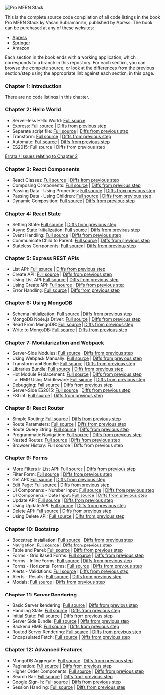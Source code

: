 ![Pro MERN Stack](https://images.springer.com/sgw/books/medium/9781484226520.jpg)

This is the complete source code compilation of all code listings in the book
Pro MERN Stack by Vasan Subramanian, published by Apress. The book can be purchased at any of these websites:

   * [Apress](http://www.apress.com/in/book/9781484226520)
   * [Springer](http://www.springer.com/gb/book/9781484226520)
   * [Amazon](https://www.amazon.com/Pro-MERN-Stack-Development-Express-ebook/dp/B06XDVC4SC)

Each section in the book ends with a working application, which corresponds to a branch in this
repository. For each section, you can browse the complete source, or look at the differences from
the previous section/step using the appropriate link against each section, in this page.

### Chapter 1: Introduction

There are no code listings in this chapter.

### Chapter 2: Hello World

   * Server-less Hello World: [Full source](../../tree/02-server-less-hello-world)
   * Express: [Full source](../../tree/02-express) | [Diffs from previous step](../../compare/02-server-less-hello-world...02-express)
   * Separate script file: [Full source](../../tree/02-separate-script-file) | [Diffs from previous step](../../compare/02-express...02-separate-script-file)
   * Transform: [Full source](../../tree/02-transform) | [Diffs from previous step](../../compare/02-separate-script-file...02-transform)
   * Automate: [Full source](../../tree/02-automate) | [Diffs from previous step](../../compare/02-transform...02-automate)
   * ES2015:  [Full source](../../tree/02-es2015) | [Diffs from previous step](../../compare/02-automate...02-es2015)

[Errata / Issues relating to Chapter 2](../..//milestone/2)

### Chapter 3: React Components
   * React Classes:  [Full source](../../tree/03-react-classes) | [Diffs from previous step](../../compare/02-es2015...03-react-classes)
   * Composing Components:  [Full source](../../tree/03-composing-components) | [Diffs from previous step](../../compare/03-react-classes...03-composing-components)
   * Passing Data - Using Properties: [Full source](../../tree/03-passing-data--using-properties) | [Diffs from previous step](../../compare/03-composing-components...03-passing-data--using-properties)
   * Passing Data - Using Children: [Full source](../../tree/03-passing-data--using-children) | [Diffs from previous step](../../compare/03-passing-data--using-properties...03-passing-data--using-children)
   * Dynamic Composition: [Full source](../../tree/03-dynamic-composition) | [Diffs from previous step](../../compare/03-passing-data--using-children...03-dynamic-composition)

### Chapter 4: React State
   * Setting State: [Full source](../../tree/04-setting-state) | [Diffs from previous step](../../compare/03-dynamic-composition...04-setting-state)
   * Async State Initialization: [Full source](../../tree/04-async-state-initialization) | [Diffs from previous step](../../compare/04-setting-state...04-async-state-initialization)
   * Event Handling: [Full source](../../tree/04-event-handling) | [Diffs from previous step](../../compare/04-async-state-initialization...04-event-handling)
   * Communicate Child to Parent: [Full source](../../tree/04-communicate-child-to-parent) | [Diffs from previous step](../../compare/04-event-handling...04-communicate-child-to-parent)
   * Stateless Components: [Full source](../../tree/04-stateless-components) | [Diffs from previous step](../../compare/04-communicate-child-to-parent...04-stateless-components)

### Chapter 5: Express REST APIs
   * List API: [Full source](../../tree/05-list-api) | [Diffs from previous step](../../compare/04-stateless-components...05-list-api)
   * Create API: [Full source](../../tree/05-create-api) | [Diffs from previous step](../../compare/05-list-api...05-create-api)
   * Using List API: [Full source](../../tree/05-using-list-api) | [Diffs from previous step](../../compare/05-create-api...05-using-list-api)
   * Using Create API: [Full source](../../tree/05-using-create-api) | [Diffs from previous step](../../compare/05-using-list-api...05-using-create-api)
   * Error Handling: [Full source](../../tree/05-error-handling) | [Diffs from previous step](../../compare/05-using-create-api...05-error-handling)

### Chapter 6: Using MongoDB
   * Schema Initialization: [Full source](../../tree/06-schema-initialization) | [Diffs from previous step](../../compare/05-error-handling...06-schema-initialization)
   * MongoDB Node.js Driver: [Full source](../../tree/06-mongodb-nodejs-driver) | [Diffs from previous step](../../compare/06-schema-initialization...06-mongodb-nodejs-driver)
   * Read From MongoDB: [Full source](../../tree/06-read-from-mongodb) | [Diffs from previous step](../../compare/06-mongodb-nodejs-driver...06-read-from-mongodb)
   * Write to MongoDB: [Full source](../../tree/06-write-to-mongodb) | [Diffs from previous step](../../compare/06-read-from-mongodb...06-write-to-mongodb)

### Chapter 7: Modularization and Webpack
   * Server-Side Modules: [Full source](../../tree/07-server-side-modules) | [Diffs from previous step](../../compare/06-write-to-mongodb...07-server-side-modules)
   * Using Webpack Manually: [Full source](../../tree/07-using-webpack-manually) | [Diffs from previous step](../../compare/07-server-side-modules...07-using-webpack-manually)
   * Transform and Bundle: [Full source](../../tree/07-transform-and-bundle) | [Diffs from previous step](../../compare/07-using-webpack-manually...07-transform-and-bundle)
   * Libraries Bundle: [Full source](../../tree/07-libraries-bundle) | [Diffs from previous step](../../compare/07-transform-and-bundle...07-libraries-bundle)
   * Hot Module Replacement: [Full source](../../tree/07-hot-module-replacement) | [Diffs from previous step](../../compare/07-libraries-bundle...07-hot-module-replacement)
      * HMR Using Middleware: [Full source](../../tree/07-hmr-using-middleware) | [Diffs from previous step](../../compare/07-libraries-bundle...07-hmr-using-middleware)
   * Debugging: [Full source](../../tree/07-debugging) | [Diffs from previous step](../../compare/07-hot-module-replacement...07-debugging)
   * Server-Side ES2015: [Full source](../../tree/07-server-side-es2015) | [Diffs from previous step](../../compare/07-debugging...07-server-side-es2015)
   * ESLint: [Full source](../../tree/07-eslint) | [Diffs from previous step](../../compare/07-server-side-es2015...07-eslint)

### Chapter 8: React Router
   * Simple Routing: [Full source](../../tree/08-simple-routing) | [Diffs from previous step](../../compare/07-eslint...08-simple-routing)
   * Route Parameters: [Full source](../../tree/08-route-parameters) | [Diffs from previous step](../../compare/08-simple-routing...08-route-parameters)
   * Route Query String: [Full source](../../tree/08-route-query-string) | [Diffs from previous step](../../compare/08-route-parameters...08-route-query-string)
   * Programmatic Navigation: [Full source](../../tree/08-programmatic-navigation) | [Diffs from previous step](../../compare/08-route-query-string...08-programmatic-navigation)
   * Nested Routes: [Full source](../../tree/08-nested-routes) | [Diffs from previous step](../../compare/08-programmatic-navigation...08-nested-routes)
   * Browser History: [Full source](../../tree/08-browser-history) | [Diffs from previous step](../../compare/08-nested-routes...08-browser-history)

### Chapter 9: Forms
   * More Filters in List API: [Full source](../../tree/09-more-filters-in-list-api) | [Diffs from previous step](../../compare/08-browser-history...09-more-filters-in-list-api)
   * Filter Form:  [Full source](../../tree/09-filter-form) | [Diffs from previous step](../../compare/09-more-filters-in-list-api...09-filter-form)
   * Get API: [Full source](../../tree/09-get-api) | [Diffs from previous step](../../compare/09-filter-form...09-get-api)
   * Edit Page: [Full source](../../tree/09-edit-page) | [Diffs from previous step](../../compare/09-get-api...09-edit-page)
   * UI Components - Number Input: [Full source](../../tree/09-ui-components--number-input) | [Diffs from previous step](../../compare/09-edit-page...09-ui-components--number-input)
   * UI Components - Date Input: [Full source](../../tree/09-ui-components--date-input) | [Diffs from previous step](../../compare/09-ui-components--number-input...09-ui-components--date-input)
   * Update API: [Full source](../../tree/09-update-api) | [Diffs from previous step](../../compare/09-ui-components--date-input...09-update-api)
   * Using Update API: [Full source](../../tree/09-using-update-api) | [Diffs from previous step](../../compare/09-update-api...09-using-update-api)
   * Delete API: [Full source](../../tree/09-delete-api) | [Diffs from previous step](../../compare/09-using-update-api...09-delete-api)
   * Using Delete API: [Full source](../../tree/09-using-delete-api) | [Diffs from previous step](../../compare/09-delete-api...09-using-delete-api)

### Chapter 10: Bootstrap
   * Bootstrap Installation: [Full source](../../tree/10-bootstrap-installation) | [Diffs from previous step](../../compare/09-using-delete-api...10-bootstrap-installation)
   * Navigation: [Full source](../../tree/10-navigation) | [Diffs from previous step](../../compare/10-bootstrap-installation...10-navigation)
   * Table and Panel: [Full source](../../tree/10-table-and-panel) | [Diffs from previous step](../../compare/10-navigation...10-table-and-panel)
   * Forms - Grid Based Forms: [Full source](../../tree/10-forms--grid-based-forms) | [Diffs from previous step](../../compare/10-table-and-panel...10-forms--grid-based-forms)
   * Forms - Inline Forms: [Full source](../../tree/10-forms--inline-forms) | [Diffs from previous step](../../compare/10-forms--grid-based-forms...10-forms--inline-forms)
   * Forms - Horizontal Forms: [Full source](../../tree/10-forms--horizontal-forms) | [Diffs from previous step](../../compare/10-forms--inline-forms...10-forms--horizontal-forms)
   * Alerts - Validations: [Full source](../../tree/10-alerts--validations) | [Diffs from previous step](../../compare/10-forms--horizontal-forms...10-alerts--validations)
   * Alerts - Results: [Full source](../../tree/10-alerts--results) | [Diffs from previous step](../../compare/10-alerts--validations...10-alerts--results)
   * Modals: [Full source](../../tree/10-modals) | [Diffs from previous step](../../compare/10-alerts--results...10-modals)

### Chapter 11: Server Rendering
   * Basic Server Rendering: [Full source](../../tree/11-basic-server-rendering) | [Diffs from previous step](../../compare/10-modals...11-basic-server-rendering)
   * Handling State: [Full source](../../tree/11-handling-state) | [Diffs from previous step](../../compare/11-basic-server-rendering...11-handling-state)
   * Initial State: [Full source](../../tree/11-initial-state) | [Diffs from previous step](../../compare/11-handling-state...11-initial-state)
   * Server Side Bundle: [Full source](../../tree/11-server-side-bundle) | [Diffs from previous step](../../compare/11-initial-state...11-server-side-bundle)
   * Backend HMR: [Full source](../../tree/11-backend-hmr) | [Diffs from previous step](../../compare/11-server-side-bundle...11-backend-hmr)
   * Routed Server Rendering: [Full source](../../tree/11-routed-server-rendering) | [Diffs from previous step](../../compare/11-backend-hmr...11-routed-server-rendering)
   * Encapsulated Fetch: [Full source](../../tree/11-encapsulated-fetch) | [Diffs from previous step](../../compare/11-routed-server-rendering...11-encapsulated-fetch)

### Chapter 12: Advanced Features
   * MongoDB Aggregate: [Full source](../../tree/12-mongodb-aggregate) | [Diffs from previous step](../../compare/11-encapsulated-fetch...12-mongodb-aggregate)
   * Pagination: [Full source](../../tree/12-pagination) | [Diffs from previous step](../../compare/12-mongodb-aggregate...12-pagination)
   * Higher Order Components: [Full source](../../tree/12-higher-order-components) | [Diffs from previous step](../../compare/12-pagination...12-higher-order-components)
   * Search Bar: [Full source](../../tree/12-search-bar) | [Diffs from previous step](../../compare/12-higher-order-components...12-search-bar)
   * Google Sign-In: [Full source](../../tree/12-google-sign-in) | [Diffs from previous step](../../compare/12-search-bar...12-google-sign-in)
   * Session Handling: [Full source](../../tree/12-session-handling) | [Diffs from previous step](../../compare/12-google-sign-in...12-session-handling)
